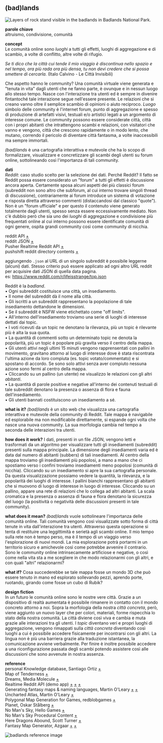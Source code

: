 ## (bad)lands

![Layers of rock stand visible in the badlands in Badlands National Park.](https://i.imgur.com/b52oLOb.jpg)

**parole chiave** <br>altruismo, condivisione, comunità

**concept**<br>
Le comunità online sono *luoghi* a tutti gli effetti, luoghi di aggregazione e di scambio, a volte di conflitto, altre volte di rifugio.

*Se ti dico che la città cui tende il mio viaggio è discontinua nello spazio e nel tempo, ora più rada ora più densa, tu non devi credere che si possa smettere di cercarla.* (Italo Calvino - Le Città Invisibili)

Che aspetto hanno le community? Una comunità virtuale viene generata e "tenuta in vita" dagli utenti che ne fanno parte, è ovunque e in nessun luogo allo stesso tempo. Nasce con l'interazione tra utenti ed è sempre in divenire fintantoché tale interazione segue nell'essere presente. Le relazioni che si creano vanno oltre il semplice scambio di opinioni o aiuto reciproco. *Luogo* simbolo delle community è l'internet forum, punto di aggregazione e spesso di produzione di artefatti visivi, testuali e/o artistici legati a un argomento di interesse comune. Le community possono essere considerate città, città con i propri abitanti che intrattengono scambi e relazioni, con visitatori che vanno e vengono, città che crescono rapidamente o in modo lento, che mutano, correndo il pericolo di diventare città fantasma, a volte inaccessibili ma sempre immortali.

*(bad)lands* è una cartografia interattiva e mutevole che ha lo scopo di formalizzare, visualizzare e concretizzare gli scambi degli utenti su forum online, sottolineando così l'importanza di tali community.

**dati**<br>
*Reddit*: caso studio scelto per la selezione dei dati. Perché Reddit? Il fatto se Reddit possa essere considerato un "forum" a tutti gli effetti è discussione ancora aperta. Certamente sposa alcuni aspetti dei più classici forum (subreddit non sono altro che subforum, al cui interno trovare singoli thread di discussione), contrariamente ai forum introduce un sistema di votazione e risposta diretta attraverso commenti (distaccandosi dal classico "quote"). Non è un "forum ufficiale" e per questo il contenuto viene generato totalmente dagli utenti, spesso senza essere eccessivamente mediato. Non c'è dubbio però che sia uno dei *luoghi* di aggregazione e condivisione più frequentati online al cui interno possono essere identificate comunità di ogni genere, ospita grandi community così come community di nicchia.


reddit API [+](https://www.reddit.com/dev/api)
<br>reddit JSON [+](https://github.com/reddit-archive/reddit/wiki/JSON)
<br>Pusher Realtime Reddit API [+](https://blog.pusher.com/pusher-realtime-reddit-api/)
<br>pushshift reddit directory contents [+](http://files.pushshift.io/reddit/)

aggiungendo `.json` al URL di un singolo subreddit è possibile leggerne (alcuni) dati. Stesso criterio può essere applicato ad ogni altro URL reddit per acquisire dati JSON di quella data pagina.
<br> es: https://www.reddit.com/r/lifeisstrange/top.json

Reddit è la *badland*.<br>
• Ogni subreddit costituisce una città, un insediamento.<br>
• Il nome del subreddit dà il nome alla città.<br>
• Gli iscritti a un subreddit rappresentano la popolazione di tale insediamento dettandone le dimensioni.<br>
• Se il subreddit è NSFW viene etichettato come "off limits".<br>
• All'interno dell'insediamento troviamo una serie di luoghi di interesse dettati dai topic.<br>
• I voti ricevuti da un topic ne denotano la rilevanza, più un topic è rilevante più è alta la sua quota.<br>
• La quantità di commenti sotto un determinato topic ne denota la popolarità, più un topic è popolare più gravita verso il centro della mappa.<br>
• Gli utenti attivi negli ultimi 15 minuti vengono rapprensentati con pallini in movimento, gravitano attorno al luogo di interesse dove è stata riscontrata l'ultima azione da loro compiuta (es. topic votato/commentato) e si spostano di accordo. Se sono solo attivi senza aver compiuto nessuna azione sono fermi al centro della mappa.<br>
• Cliccando su un pallino (un utente) ne visualizzo le relazioni con gli altri *abitanti*.<br>
• La quantità di parole positive e negative all'interno dei contenuti testuali di tale subreddit denotano la presenza o assenza di flora e fauna dell'insediamento.<br>
• Gli utenti bannati costituiscono un insediamento a sé.<br>

**what is it?** *(bad)lands* è un sito web che visualizza una cartografia interattiva e mutevole della community di Reddit. Tale mappa è navigabile ed esplorabile ma non modificabile direttamente, si espande ogni volta che nasce una nuova community. La sua morfologia cambia nel tempo a seconda delle interazioni tra utenti.

**how does it work?** I dati, presenti in un file JSON, vengono letti e trasformati da un algoritmo per visualizzare tutti gli insediamenti (subreddit) presenti sulla mappa principale. La dimensione degli insediamenti varia ed è data dal numero di abitanti (subbers) di tali insediamenti. Al centro della mappa troviamo gli insediamenti più popolosi, a mano a mano che ci spostiamo verso i confini troviamo insediamenti meno popolosi (comunità di nicchia). Cliccando su un insediamento si apre la sua cartografia personale. Da questa visualizzazione possiamo vedere la quantità, la rilevanza, e la popolarità dei luoghi di interesse. I pallini bianchi rappresentano gli abitanti che si muovono di luogo di interesse in luogo di interesse. Cliccando su un pallino, appare una rete di relazioni che lo collega ad altri abitanti. La scala cromatica e la presenza o assenza di fauna e flora denotano la sicurezza del luogo (la positività o negatività delle discussioni presenti in tale community).

**what does it mean?** *(bad)lands* vuole sottolineare l'importanza delle comunità online. Tali comunità vengono così visualizzate sotto forma di città tenute in vita dall'interazione tra utenti. Attraverso questa operazione si tenta di restituire una leggittimità e serietà agli scambi online. Il mio tempo sulla rete non è tempo perso, ma è il tempo di un viaggio verso l'esplorazione di nuovi mondi. La mia esplorazione potrà portarmi in un territorio sicuro e amichevole così come potrebbe avvenire il contrario. Sono le community online intrinsecamente artificiose e negative, o così come nella vita sta a me scegliere in che modo relazionarmi con gli altri, e con quali "altri" relazionarmi?

**what if?** Cosa succederebbe se tale mappa fosse un mondo 3D che può essere tenuto in mano ed esplorato sollevando pezzi, aprendo porte, ruotando, girando come fosse un cubo di Rubik?

**design fiction**
<br>In un futuro le comunità online sono le nostre vere città. Grazie a un dispositivo di realtà aumentata è possibile rimanere in contatto con il mondo concreto attorno a noi. Sopra la morfologia della nostra *città concreta*, però, viene aggiunto un nuovo layer che per colori, materiali, forme rispecchia lo stato della nostra comunità. La città diviene così viva e cambia e muta grazie alle interazioni tra gli utenti. I *topic* diventano veri e propri luoghi di aggregazione, vengono rimappati sulla *città concreta* diventando così luoghi a cui è possibile accedere fisicamente per incontrarsi con gli altri. La lingua non è più una barriera grazie alla traduzione istantanea, la comunicazione avviene verbalmente. Per finire è inoltre possibile accedere a una riconfigurazione passata degli scambi potendo assistere così alle discussioni che sono avvenute in nostra assenza.

**reference**<br>
personal Knowledge database, Santiago Ortiz [+](http://intuitionanalytics.com/other/knowledgeDatabase/#i=256)<br>
Map of Tenderness [+](https://media.gucci.com/content/DiaryHeroArticle_Standard_1600x812/1445360417/DiaryHeroArticle_issue03-map_001_Default.jpg)<br>
Dreams, Media Molecule [+](http://dreams.mediamolecule.com/)
<br> Realtime Reddit API (demo app) [+](http://files.pushshift.io/reddit/) [+](http://realtime-reddit-demo.herokuapp.com/) [+](https://github.com/pusher-community/pusher-realtime-reddit-demo)
<br> Generating fantasy maps & naming languages, Martin O'Leary [+](http://mewo2.com/notes/terrain/) [+](http://mewo2.com/notes/naming-language/)
<br> Uncharted Atlas, Martin O'Leary [+](https://twitter.com/unchartedatlas)
<br> Polygonal Map Generation for Games, redblobgames [+](http://www-cs-students.stanford.edu/~amitp/game-programming/polygon-map-generation/#graphs)
<br> Planet, Oskar Stålberg [+](http://oskarstalberg.com/game/planet/planet.html)
<br> No Man's Sky, Hello Games [+](https://www.nomanssky.com/)
<br> No Man's Sky Procedural Content [+](http://3dgamedevblog.com/wordpress/?p=836)
<br> Here Dragons Abound, Scott Turner [+](https://heredragonsabound.blogspot.it/)
<br> Fantasy Map Generator, Azgaar [+](https://azgaar.github.io/Fantasy-Map-Generator/) [+](https://github.com/Azgaar/Fantasy-Map-Generator)

![badlands reference image](https://i.imgur.com/ngP0Fpe.png)

